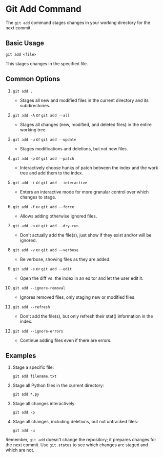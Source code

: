 # Git Add Command

The `git add` command stages changes in your working directory for the next commit. 

## Basic Usage

```
git add <file>
```

This stages changes in the specified file.

## Common Options

1. `git add .`
   - Stages all new and modified files in the current directory and its subdirectories.

2. `git add -A` or `git add --all`
   - Stages all changes (new, modified, and deleted files) in the entire working tree.

3. `git add -u` or `git add --update`
   - Stages modifications and deletions, but not new files.

4. `git add -p` or `git add --patch`
   - Interactively choose hunks of patch between the index and the work tree and add them to the index.

5. `git add -i` or `git add --interactive`
   - Enters an interactive mode for more granular control over which changes to stage.

6. `git add -f` or `git add --force`
   - Allows adding otherwise ignored files.

7. `git add -n` or `git add --dry-run`
   - Don't actually add the file(s), just show if they exist and/or will be ignored.

8. `git add -v` or `git add --verbose`
   - Be verbose, showing files as they are added.

9. `git add -e` or `git add --edit`
   - Open the diff vs. the index in an editor and let the user edit it.

10. `git add --ignore-removal`
    - Ignores removed files, only staging new or modified files.

11. `git add --refresh`
    - Don't add the file(s), but only refresh their stat() information in the index.

12. `git add --ignore-errors`
    - Continue adding files even if there are errors.

## Examples

1. Stage a specific file:
   ```
   git add filename.txt
   ```

2. Stage all Python files in the current directory:
   ```
   git add *.py
   ```

3. Stage all changes interactively:
   ```
   git add -p
   ```

4. Stage all changes, including deletions, but not untracked files:
   ```
   git add -u
   ```

Remember, `git add` doesn't change the repository; it prepares changes for the next commit. Use `git status` to see which changes are staged and which are not.
